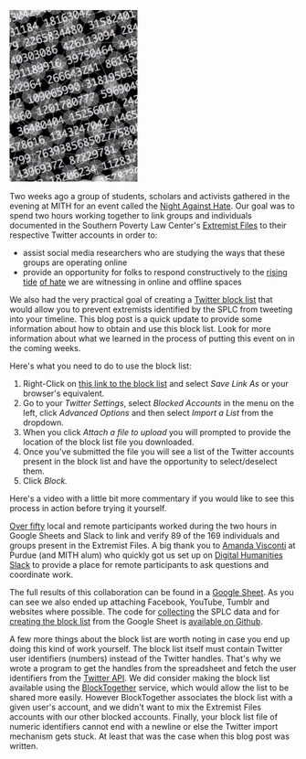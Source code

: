 ![Twitter User Identifiers](../../images/2016-10-user-ids-224x300.jpg)

Two weeks ago a group of students, scholars and activists gathered in the evening at MITH for an event called the [Night Against Hate](http://mith.umd.edu/come-join-mith-thursday-1013-night-hate/). Our goal was to spend two hours working together to link groups and individuals documented in the Southern Poverty Law Center's [Extremist Files](https://www.splcenter.org/fighting-hate/extremist-files) to their respective Twitter accounts in order to:

- assist social media researchers who are studying the ways that these groups are operating online
- provide an opportunity for folks to respond constructively to the [rising](http://www.motherjones.com/politics/2016/10/donald-trump-hate-groups-neo-nazi-white-supremacist-racism) [tide](https://www.splcenter.org/hatewatch/2016/10/25/there-are-hate-group-leaders-twitter-too) [of hate](http://www.adl.org/press-center/press-releases/anti-semitism-usa/task-force-report-anti-semitic-harassment-journalists-twitter-2016-campaign.html?ex_cid=newsletter#.WAf7kJMrKRs?referrer=https://t.co/dTL4oXvZgD) we are witnessing in online and offline spaces

We also had the very practical goal of creating a [Twitter block list](https://support.twitter.com/articles/20172663) that would allow you to prevent extremists identified by the SPLC from tweeting into your timeline. This blog post is a quick update to provide some information about how to obtain and use this block list. Look for more information about what we learned in the process of putting this event on in the coming weeks.

Here's what you need to do to use the block list:

1. Right-Click on [this link to the block list](https://raw.githubusercontent.com/umd-mith/extremist-files/master/splc-blocklist.csv) and select _Save Link As_ or your browser's equivalent.
2. Go to your _Twitter Settings_, select _Blocked Accounts_ in the menu on the left, click _Advanced Options_ and then select _Import a List_ from the dropdown.
3. When you click _Attach a file to upload_ you will prompted to provide the location of the block list file you downloaded.
4. Once you've submitted the file you will see a list of the Twitter accounts present in the block list and have the opportunity to select/deselect them.
5. Click _Block._

Here's a video with a little bit more commentary if you would like to see this process in action before trying it yourself.

[Over fifty](https://twitter.com/Literature_Geek/status/786891713151430657) local and remote participants worked during the two hours in Google Sheets and Slack to link and verify 89 of the 169 individuals and groups present in the Extremist Files. A big thank you to [Amanda Visconti](https://twitter.com/Literature_Geek) at Purdue (and MITH alum) who quickly got us set up on [Digital Humanities Slack](http://bit.ly/1jI8VUx) to provide a place for remote participants to ask questions and coordinate work.

The full results of this collaboration can be found in a [Google Sheet](https://docs.google.com/spreadsheets/d/1LsJHAdSexX4yoYq_Pgfb7XWZgRmBuCcS-7QEETfHxlA/edit). As you can see we also ended up attaching Facebook, YouTube, Tumblr and websites where possible. The code for [collecting](https://github.com/umd-mith/extremist-files/blob/master/crawl.py) the SPLC data and for [creating the block list](https://github.com/umd-mith/extremist-files/blob/master/splc-blocklist.py) from the Google Sheet is [available on Github](https://github.com/umd-mith/extremist-files).

A few more things about the block list are worth noting in case you end up doing this kind of work yourself. The block list itself must contain Twitter user identifiers (numbers) instead of the Twitter handles. That's why we wrote a program to get the handles from the spreadsheet and fetch the user identifiers from the [Twitter API](https://dev.twitter.com/overview/api/users). We did consider making the block list available using the [BlockTogether](https://blocktogether.org/) service, which would allow the list to be shared more easily. However BlockTogether associates the block list with a given user's account, and we didn't want to mix the Extremist Files accounts with our other blocked accounts. Finally, your block list file of numeric identifiers cannot end with a newline or else the Twitter import mechanism gets stuck. At least that was the case when this blog post was written.